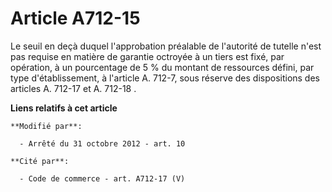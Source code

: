 # Article A712-15

Le seuil en deçà duquel l'approbation préalable de l'autorité de tutelle n'est pas requise en matière de garantie octroyée à
un tiers est fixé, par opération, à un pourcentage de 5 % du montant de ressources défini, par type d'établissement, à
l'article A. 712-7, sous réserve des dispositions des articles  A. 712-17 et A. 712-18 .

**Liens relatifs à cet article**

	**Modifié par**:

	  - Arrêté du 31 octobre 2012 - art. 10

	**Cité par**:

	  - Code de commerce - art. A712-17 (V)
